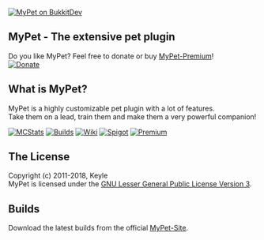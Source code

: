 [![MyPet on BukkitDev][Logo]][Homepage]
## MyPet - The extensive pet plugin

Do you like MyPet? Feel free to donate or buy [MyPet-Premium][Premium]!<br />
[![Donate](https://www.paypalobjects.com/en_US/i/btn/btn_donate_LG.gif)][Donate]

## What is MyPet?
MyPet is a highly customizable pet plugin with a lot of features.<br />
Take them on a lead, train them and make them a very powerful companion!

[![MCStats][MCStatsImage]][MCStats]
[![Builds][BuildsImage]][Builds]
[![Wiki][WikiImage]][Wiki]
[![Spigot][SpigotImage]][Spigot]
[![Premium][PremiumImage]][Premium]

## The License
Copyright (c) 2011-2018, Keyle<br />
MyPet is licensed under the [GNU Lesser General Public License Version 3][License].

## Builds
Download the latest builds from the official [MyPet-Site][Builds].


[Logo]: http://dl.keyle.de/images/logo.png
[License]: http://www.gnu.org/licenses/lgpl.html
[Donate]: http://www.paypal.com/cgi-bin/webscr?cmd=_s-xclick&hosted_button_id=TZD8FU8QMW53A&item_name=Donation+for+MyPet
[MCStats]: http://mcstats.org/plugin/MyPet
[MCStatsImage]: http://dl.keyle.de/images/metrics.png
[Builds]: https://mypet-plugin.de/download
[BuildsImage]: http://dl.keyle.de/images/devbuilds.png
[Homepage]: https://mypet-plugin.de/
[Wiki]: https://wiki.mypet-plugin.de/
[WikiImage]: http://dl.keyle.de/images/wiki.png
[Spigot]: https://www.spigotmc.org/resources/mypet.12725/
[SpigotImage]: http://dl.keyle.de/images/spigot.png
[Premium]: https://www.spigotmc.org/resources/mypet-premium.17566/
[PremiumImage]: http://dl.keyle.de/images/mypet_premium.png